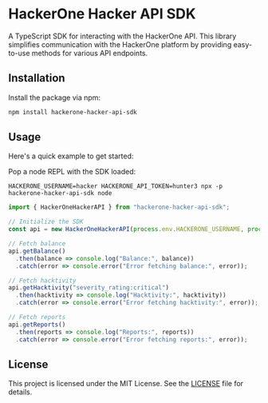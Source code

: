 # HackerOne Hacker API SDK

A TypeScript SDK for interacting with the HackerOne API. This library simplifies communication with the HackerOne platform by providing easy-to-use methods for various API endpoints.

## Installation

Install the package via npm:

```bash
npm install hackerone-hacker-api-sdk
```

## Usage

Here's a quick example to get started:

Pop a node REPL with the SDK loaded:
```
HACKERONE_USERNAME=hacker HACKERONE_API_TOKEN=hunter3 npx -p hackerone-hacker-api-sdk node
```

```typescript
import { HackerOneHackerAPI } from "hackerone-hacker-api-sdk";

// Initialize the SDK
const api = new HackerOneHackerAPI(process.env.HACKERONE_USERNAME, process.env.HACKERONE_API_TOKEN);

// Fetch balance
api.getBalance()
  .then(balance => console.log("Balance:", balance))
  .catch(error => console.error("Error fetching balance:", error));

// Fetch hacktivity
api.getHacktivity("severity_rating:critical")
  .then(hacktivity => console.log("Hacktivity:", hacktivity))
  .catch(error => console.error("Error fetching hacktivity:", error));

// Fetch reports
api.getReports()
  .then(reports => console.log("Reports:", reports))
  .catch(error => console.error("Error fetching reports:", error));
```

## License

This project is licensed under the MIT License. See the [LICENSE](LICENSE) file for details.
